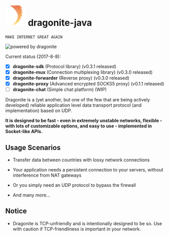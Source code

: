 # ![logo](/assets/Dragonite-64.png) dragonite-java

    MAKE INTERNET GREAT AGAIN

![powered by dragonite](https://img.shields.io/badge/powered%20by-dragonite-yellow.svg)

Current status (2017-8-8):
- [x] **dragonite-sdk** (Protocol library) (v0.3.1 released)
- [x] **dragonite-mux** (Connection multiplexing library) (v0.3.0 released)
- [x] **dragonite-forwarder** (Reverse proxy) (v0.3.0 released)
- [x] **dragonite-proxy** (Advanced encrypted SOCKS5 proxy) (v0.1.1 released)
- [ ] **dragonite-chat** (Simple chat platform) (WIP)

Dragonite is a (yet another, but one of the few that are being actively developed) reliable application level data transport protocol (and implementation) based on UDP.

**It is designed to be fast - even in extremely unstable networks, flexible - with lots of customizable options, and easy to use - implemented in Socket-like APIs.**

## Usage Scenarios

- Transfer data between countries with lossy network connections

- Your application needs a persistent connection to your servers, without interference from NAT gateways

- Or you simply need an UDP protocol to bypass the firewall

- And many more...

## Notice

- Dragonite is TCP-unfriendly and is intentionally designed to be so. Use with caution if TCP-friendliness is important in your network.

